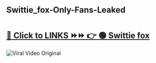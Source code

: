 
 ## Swittie_fox-Only-Fans-Leaked

# <h2><a href="https://clipsfans.com/Swittie_fox&ref=git">🔗 Click to LINKS ⏩⏩ 👉 🟢 Swittie fox </a></h2>

<a href="https://clipsfans.com/Swittie_fox&ref=git" rel="nofollow" data-target="animated-image.originalLink"><img src="https://i.ibb.co.com/xMMVF88/686577567.gif" alt="Viral Video Original" style="max-width: 100%; display: inline-block;" data-target="animated-image.originalImage"></a>
